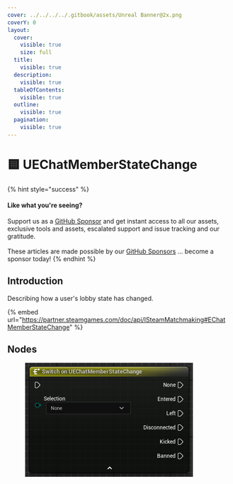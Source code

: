 ```yaml
---
cover: ../../../../.gitbook/assets/Unreal Banner@2x.png
coverY: 0
layout:
  cover:
    visible: true
    size: full
  title:
    visible: true
  description:
    visible: true
  tableOfContents:
    visible: true
  outline:
    visible: true
  pagination:
    visible: true
---
```


# 🟨 UEChatMemberStateChange

{% hint style="success" %}
#### Like what you're seeing?

Support us as a [GitHub Sponsor](../../../../become-a-sponsor/) and get instant access to all our assets, exclusive tools and assets, escalated support and issue tracking and our gratitude.\
\
These articles are made possible by our [GitHub Sponsors](../../../../become-a-sponsor/) ... become a sponsor today!
{% endhint %}

## Introduction

Describing how a user's lobby state has changed.

{% embed url="https://partner.steamgames.com/doc/api/ISteamMatchmaking#EChatMemberStateChange" %}

## Nodes

<figure><img src="../../../../.gitbook/assets/image (14) (1) (1) (1).png" alt=""><figcaption></figcaption></figure>
